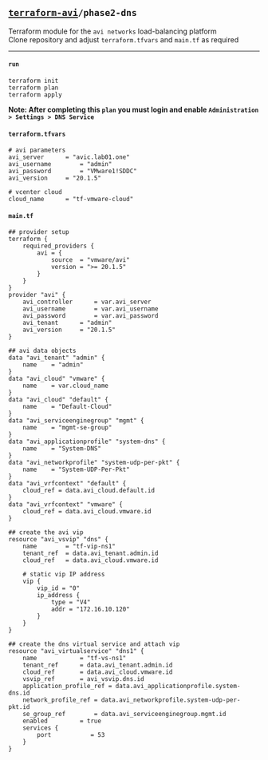 ## [`terraform-avi`](../README.md)`/phase2-dns`
Terraform module for the `avi networks` load-balancing platform  
Clone repository and adjust `terraform.tfvars` and `main.tf` as required  

---

#### `run`
```
terraform init
terraform plan
terraform apply
```

**Note: After completing this `plan` you must login and enable `Administration > Settings > DNS Service`**

#### `terraform.tfvars`
```
# avi parameters
avi_server		= "avic.lab01.one"
avi_username		= "admin"
avi_password		= "VMware1!SDDC"
avi_version		= "20.1.5"

# vcenter cloud
cloud_name		= "tf-vmware-cloud"
```

#### `main.tf`
```
## provider setup
terraform {                                                                        
	required_providers {
		avi	= {
			source  = "vmware/avi"
			version = ">= 20.1.5"
		}
	}
}
provider "avi" {
	avi_controller		= var.avi_server
	avi_username		= var.avi_username
	avi_password		= var.avi_password
	avi_tenant		= "admin"
	avi_version		= "20.1.5"
}

## avi data objects
data "avi_tenant" "admin" {
	name	= "admin"
}
data "avi_cloud" "vmware" {
	name	= var.cloud_name
}
data "avi_cloud" "default" {
	name	= "Default-Cloud"
}
data "avi_serviceenginegroup" "mgmt" {
	name	= "mgmt-se-group"
}
data "avi_applicationprofile" "system-dns" {
	name	= "System-DNS"
}
data "avi_networkprofile" "system-udp-per-pkt" {
	name	= "System-UDP-Per-Pkt"
}
data "avi_vrfcontext" "default" {
	cloud_ref = data.avi_cloud.default.id
}
data "avi_vrfcontext" "vmware" {
	cloud_ref = data.avi_cloud.vmware.id
}

## create the avi vip
resource "avi_vsvip" "dns" {
	name		= "tf-vip-ns1"
	tenant_ref	= data.avi_tenant.admin.id
	cloud_ref	= data.avi_cloud.vmware.id

	# static vip IP address
	vip {
		vip_id = "0"
		ip_address {
			type = "V4"
			addr = "172.16.10.120"
		}
	}
}

## create the dns virtual service and attach vip
resource "avi_virtualservice" "dns1" {
	name			= "tf-vs-ns1"
	tenant_ref		= data.avi_tenant.admin.id
	cloud_ref		= data.avi_cloud.vmware.id
	vsvip_ref		= avi_vsvip.dns.id
	application_profile_ref	= data.avi_applicationprofile.system-dns.id
	network_profile_ref	= data.avi_networkprofile.system-udp-per-pkt.id
	se_group_ref		= data.avi_serviceenginegroup.mgmt.id
	enabled			= true
	services {
		port           = 53
	}
}
```
